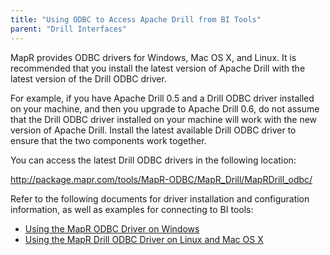 ```yaml
---
title: "Using ODBC to Access Apache Drill from BI Tools"
parent: "Drill Interfaces"
---
```

MapR provides ODBC drivers for Windows, Mac OS X, and Linux. It is recommended
that you install the latest version of Apache Drill with the latest version of
the Drill ODBC driver.

For example, if you have Apache Drill 0.5 and a Drill ODBC driver installed on
your machine, and then you upgrade to Apache Drill 0.6, do not assume that the
Drill ODBC driver installed on your machine will work with the new version of
Apache Drill. Install the latest available Drill ODBC driver to ensure that
the two components work together.

You can access the latest Drill ODBC drivers in the following location:

<http://package.mapr.com/tools/MapR-ODBC/MapR_Drill/MapRDrill_odbc/>

Refer to the following documents for driver installation and configuration
information, as well as examples for connecting to BI tools:

  * [Using the MapR ODBC Driver on Windows](/confluence/display/DRILL/Using+the+MapR+ODBC+Driver+on+Windows)
  * [Using the MapR Drill ODBC Driver on Linux and Mac OS X](/confluence/display/DRILL/Using+the+MapR+Drill+ODBC+Driver+on+Linux+and+Mac+OS+X)